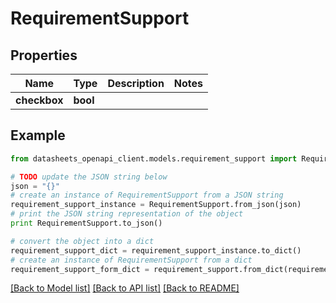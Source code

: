 # RequirementSupport


## Properties
Name | Type | Description | Notes
------------ | ------------- | ------------- | -------------
**checkbox** | **bool** |  | 

## Example

```python
from datasheets_openapi_client.models.requirement_support import RequirementSupport

# TODO update the JSON string below
json = "{}"
# create an instance of RequirementSupport from a JSON string
requirement_support_instance = RequirementSupport.from_json(json)
# print the JSON string representation of the object
print RequirementSupport.to_json()

# convert the object into a dict
requirement_support_dict = requirement_support_instance.to_dict()
# create an instance of RequirementSupport from a dict
requirement_support_form_dict = requirement_support.from_dict(requirement_support_dict)
```
[[Back to Model list]](../README.md#documentation-for-models) [[Back to API list]](../README.md#documentation-for-api-endpoints) [[Back to README]](../README.md)


